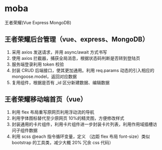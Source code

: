# moba
王者荣耀(Vue Express MongoDB)

## 王者荣耀后台管理（vue、express、MongoDB）

  1. 采用 axios 发送请求，并用 async/await 方式书写
  2. 使用 axios 拦截器，捕获全局消息，根据状态码判断是否转到登陆页
  3. 服务端登录利用 token 校验
  4. 封装 CRUD 后端接口，使其更加通用。利用 req.params 动态的引入相应的 mongoose.model，返回对应数据
  5. 复用组件，根据是否有 _id 区分新建数据、编辑数据

## 王者荣耀移动端首页（vue）

  1. 利用 flex 布局重写原网页利用浮动流的导航
  2. 利用字体图标替代至少原网页 10%的精灵图，方便修改样式
  3. 封装通用的卡片组件，利用卡片组件进一步封装卡片列表，利用作用域插槽访问子组件数据
  4. 利用 scss @each 指令循环变量，定义 （边距 flex 布局 font-size）类似 bootstrap 的工具类，减少大概 20%
冗余 css 代码）